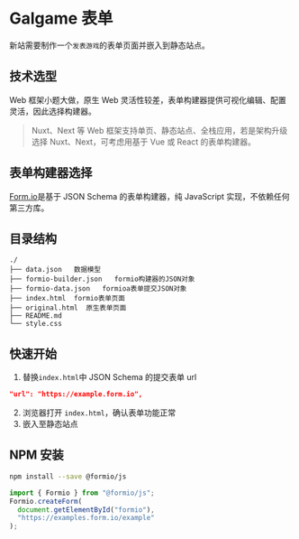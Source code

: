 # Galgame 表单

新站需要制作一个`发表游戏`的表单页面并嵌入到静态站点。

## 技术选型

Web 框架小题大做，原生 Web 灵活性较差，表单构建器提供可视化编辑、配置灵活，因此选择构建器。

> Nuxt、Next 等 Web 框架支持单页、静态站点、全栈应用，若是架构升级选择 Nuxt、Next，可考虑用基于 Vue 或 React 的表单构建器。

## 表单构建器选择

[Form.io](https://formio.github.io)是基于 JSON Schema 的表单构建器，纯 JavaScript 实现，不依赖任何第三方库。

## 目录结构

```
./
├── data.json   数据模型
├── formio-builder.json   formio构建器的JSON对象
├── formio-data.json   formioa表单提交JSON对象
├── index.html  formio表单页面
├── original.html  原生表单页面
├── README.md
└── style.css
```

## 快速开始

1. 替换`index.html`中 JSON Schema 的提交表单 url

```json
"url": "https://example.form.io",
```

2. 浏览器打开 `index.html`，确认表单功能正常
3. 嵌入至静态站点

## NPM 安装

```sh
npm install --save @formio/js
```

```js
import { Formio } from "@formio/js";
Formio.createForm(
  document.getElementById("formio"),
  "https://examples.form.io/example"
);
```

